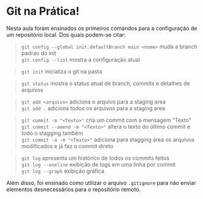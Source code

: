 # Git na Prática!

Nesta aula foram ensinados os primeiros comandos para a configuração de um repositório local. Dos quais podem-se citar:

>`git config --global init.defaultBranch main <nome>` muda a branch padrao do init<br>
>`git config --list` mostra a configuração atual

>`git init` inicializa o git na pasta

>`git status` mostra o status atual de branch, commits e detalhes de arquivos

>`git add <arquivo>` adiciona o arquivo para a staging area<br>
>`git add .` adiciona todos os arquivos para a staging area

>`git commit -m "<Texto>"` cria um commit com a mensagem "Texto"<br>
>`git commit --amend -m "<Texto>"` altera o texto do último commit e todo o stagging também<br>
>`git commit -a -m "<Texto>"` adiciona para stagging área os arquivos modificados e já faz o commit direto

>`git log` apresenta um histórico de todos os commits feitos<br>
>`git log --oneline` exibição de logs em uma linha por commit<br>
>`git log --graph` exibição gráfica

Além disso, foi ensinado como utilizar o arquivo `.gitignore` para não enviar elementos desnecessários para o repositório remoto.